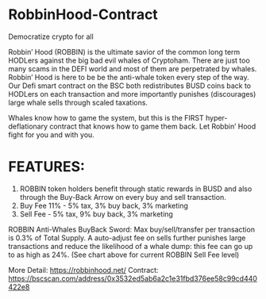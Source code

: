 # RobbinHood-Contract
Democratize crypto for all

Robbin’ Hood (ROBBIN) is the ultimate savior of the common long term HODLers against the big bad evil whales of Cryptoham. There are just too many scams in the DEFI world and most of them are perpetrated by whales. Robbin’ Hood is here to be be the anti-whale token every step of the way. Our Defi smart contract on the BSC both redistributes BUSD coins back to HODLers on each transaction and more importantly punishes (discourages) large whale sells through scaled taxations.

Whales know how to game the system, but this is the FIRST hyper-deflationary contract that knows how to game them back. Let Robbin’ Hood fight for you and with you.

# FEATURES:
1. ROBBIN token holders benefit through static rewards in BUSD and also through the Buy-Back Arrow on every buy and sell transaction.
2. Buy Fee 11% - 5% tax, 3% buy back, 3% marketing
3. Sell Fee - 5% tax, 9% buy back, 3% marketing

ROBBIN Anti-Whales BuyBack Sword: Max buy/sell/transfer per transaction is 0.3% of Total Supply. A auto-adjust fee on sells further punishes large transactions and reduce the likelihood of a whale dump: this fee can go up to as high as 24%. (See chart above for current ROBBIN Sell Fee level)

More Detail: https://robbinhood.net/
Contract: https://bscscan.com/address/0x3532ed5ab6a2c1e31fbd376ee58c99cd440422e8
